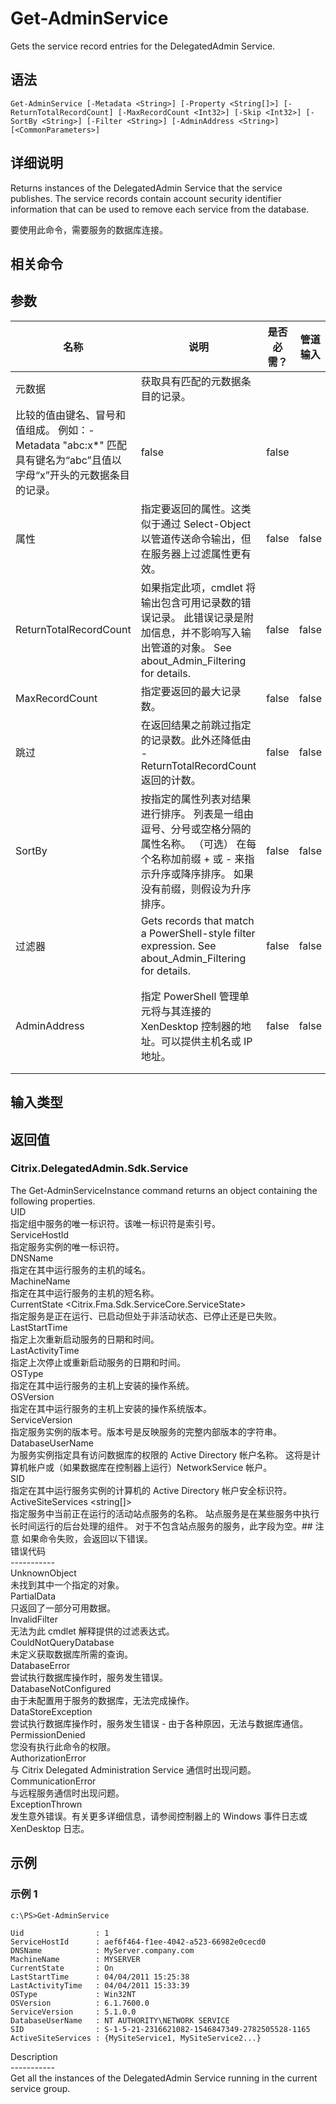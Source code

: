 # Get-AdminService

Gets the service record entries for the DelegatedAdmin Service.

## 语法

    Get-AdminService [-Metadata <String>] [-Property <String[]>] [-ReturnTotalRecordCount] [-MaxRecordCount <Int32>] [-Skip <Int32>] [-SortBy <String>] [-Filter <String>] [-AdminAddress <String>] [<CommonParameters>]
    

## 详细说明

Returns instances of the DelegatedAdmin Service that the service publishes. The service records contain account security identifier information that can be used to remove each service from the database.

要使用此命令，需要服务的数据库连接。

## 相关命令

## 参数

| 名称                     | 说明                                                                                                     | 是否必需？ | 管道输入  | 默认值                                   |
| ---------------------- | ------------------------------------------------------------------------------------------------------ | ----- | ----- | ------------------------------------- |
| 元数据                    | 获取具有匹配的元数据条目的记录。  
比较的值由键名、冒号和值组成。 例如：-Metadata "abc:x*" 匹配具有键名为“abc”且值以字母“x”开头的元数据条目的记录。              | false | false |                                       |
| 属性                     | 指定要返回的属性。这类似于通过 Select-Object 以管道传送命令输出，但在服务器上过滤属性更有效。                                                 | false | false |                                       |
| ReturnTotalRecordCount | 如果指定此项，cmdlet 将输出包含可用记录数的错误记录。 此错误记录是附加信息，并不影响写入输出管道的对象。 See about_Admin_Filtering for details.      | false | false | False                                 |
| MaxRecordCount         | 指定要返回的最大记录数。                                                                                           | false | false | 250                                   |
| 跳过                     | 在返回结果之前跳过指定的记录数。此外还降低由 -ReturnTotalRecordCount 返回的计数。                                                  | false | false |                                       |
| SortBy                 | 按指定的属性列表对结果进行排序。 列表是一组由逗号、分号或空格分隔的属性名称。 （可选） 在每个名称加前缀 + 或 - 来指示升序或降序排序。 如果没有前缀，则假设为升序排序。               | false | false | 默认排序顺序是按名称或唯一标识符。                     |
| 过滤器                    | Gets records that match a PowerShell-style filter expression. See about_Admin_Filtering for details. | false | false |                                       |
| AdminAddress           | 指定 PowerShell 管理单元将与其连接的 XenDesktop 控制器的地址。可以提供主机名或 IP 地址。                                             | false | false | Localhost。一旦有 cmdlet 提供了某个值，此值将变为默认值。 |

## 输入类型

### 

## 返回值

### Citrix.DelegatedAdmin.Sdk.Service

The Get-AdminServiceInstance command returns an object containing the following properties.  
UID <integer>  
指定组中服务的唯一标识符。该唯一标识符是索引号。  
ServiceHostId <guid>  
指定服务实例的唯一标识符。  
DNSName <string>  
指定在其中运行服务的主机的域名。  
MachineName <string>  
指定在其中运行服务的主机的短名称。  
CurrentState <Citrix.Fma.Sdk.ServiceCore.ServiceState>  
指定服务是正在运行、已启动但处于非活动状态、已停止还是已失败。  
LastStartTime <datetime>  
指定上次重新启动服务的日期和时间。  
LastActivityTime <datetime>  
指定上次停止或重新启动服务的日期和时间。  
OSType  
指定在其中运行服务的主机上安装的操作系统。  
OSVersion  
指定在其中运行服务的主机上安装的操作系统版本。  
ServiceVersion  
指定服务实例的版本号。版本号是反映服务的完整内部版本的字符串。  
DatabaseUserName <string>  
为服务实例指定具有访问数据库的权限的 Active Directory 帐户名称。 这将是计算机帐户或（如果数据库在控制器上运行）NetworkService 帐户。  
SID <string>  
指定在其中运行服务实例的计算机的 Active Directory 帐户安全标识符。  
ActiveSiteServices <string[]>  
指定服务中当前正在运行的活动站点服务的名称。 站点服务是在某些服务中执行长时间运行的后台处理的组件。 对于不包含站点服务的服务，此字段为空。## 注意 如果命令失败，会返回以下错误。  
错误代码  
\---\---\-----  
UnknownObject  
未找到其中一个指定的对象。  
PartialData  
只返回了一部分可用数据。  
InvalidFilter  
无法为此 cmdlet 解释提供的过滤表达式。  
CouldNotQueryDatabase  
未定义获取数据库所需的查询。  
DatabaseError  
尝试执行数据库操作时，服务发生错误。  
DatabaseNotConfigured  
由于未配置用于服务的数据库，无法完成操作。  
DataStoreException  
尝试执行数据库操作时，服务发生错误 - 由于各种原因，无法与数据库通信。  
PermissionDenied  
您没有执行此命令的权限。  
AuthorizationError  
与 Citrix Delegated Administration Service 通信时出现问题。  
CommunicationError  
与远程服务通信时出现问题。  
ExceptionThrown  
发生意外错误。有关更多详细信息，请参阅控制器上的 Windows 事件日志或 XenDesktop 日志。

## 示例

### 示例 1

    c:\PS>Get-AdminService
    
    Uid                : 1
    ServiceHostId      : aef6f464-f1ee-4042-a523-66982e0cecd0
    DNSName            : MyServer.company.com
    MachineName        : MYSERVER
    CurrentState       : On
    LastStartTime      : 04/04/2011 15:25:38
    LastActivityTime   : 04/04/2011 15:33:39
    OSType             : Win32NT
    OSVersion          : 6.1.7600.0
    ServiceVersion     : 5.1.0.0
    DatabaseUserName   : NT AUTHORITY\NETWORK SERVICE
    SID                : S-1-5-21-2316621082-1546847349-2782505528-1165
    ActiveSiteServices : {MySiteService1, MySiteService2...}
    

Description  
\---\---\-----  
Get all the instances of the DelegatedAdmin Service running in the current service group.
